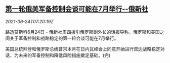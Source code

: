 <!--1624519862000-->
[第一轮俄美军备控制会谈可能在7月举行--俄新社](https://cn.reuters.com/article/arms-control-0624-thur-idCNKCS2E00N9)
------

<div><i>2021-06-24T07:20:19Z</i></div><p>路透莫斯科6月24日 - 俄新社周四援引俄罗斯副外长的话报导称，俄罗斯和美国之间关于军备控制和战略稳定的第一轮会谈可能在7月举行。</p><p>美国总统拜登和俄罗斯总统普京本月在日内瓦峰会上同意开始进行双边战略稳定对话，为未来的军备控制和降低风险措施奠定基础。(完)</p>
